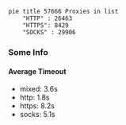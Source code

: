 
```mermaid
pie title 57666 Proxies in list
    "HTTP" : 26463
    "HTTPS": 8429
    "SOCKS" : 29906
```

### Some Info
#### Average Timeout

- mixed: 3.6s
- http: 1.8s
- https: 8.2s
- socks: 5.1s